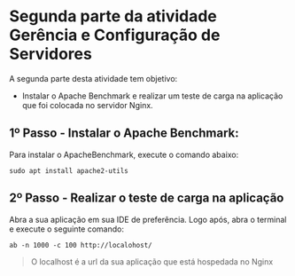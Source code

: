 # Segunda parte da atividade Gerência e Configuração de Servidores
A segunda parte desta atividade tem objetivo:
- Instalar o Apache Benchmark e realizar um teste de carga na aplicação que foi colocada no servidor Nginx.

## 1º Passo - Instalar o Apache Benchmark:
Para instalar o ApacheBenchmark, execute o comando abaixo:
```
sudo apt install apache2-utils
```

## 2º Passo - Realizar o teste de carga na aplicação
Abra a sua aplicação em sua IDE de preferência. Logo após, abra o terminal e execute o seguinte comando:
```
ab -n 1000 -c 100 http://localohost/
```
> O localhost é a url da sua aplicação que está hospedada no Nginx